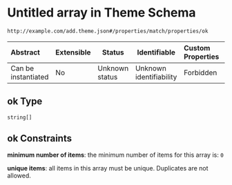 # Untitled array in Theme Schema

```txt
http://example.com/add.theme.json#/properties/match/properties/ok
```




| Abstract            | Extensible | Status         | Identifiable            | Custom Properties | Additional Properties | Access Restrictions | Defined In                                                                     |
| :------------------ | ---------- | -------------- | ----------------------- | :---------------- | --------------------- | ------------------- | ------------------------------------------------------------------------------ |
| Can be instantiated | No         | Unknown status | Unknown identifiability | Forbidden         | Allowed               | none                | [add-theme.schema.json\*](../out/add-theme.schema.json "open original schema") |

## ok Type

`string[]`

## ok Constraints

**minimum number of items**: the minimum number of items for this array is: `0`

**unique items**: all items in this array must be unique. Duplicates are not allowed.
